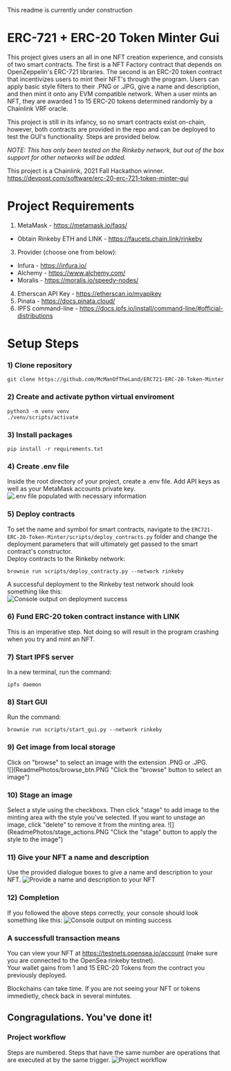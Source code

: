 This readme is currently under construction
# ERC-721 + ERC-20 Token Minter Gui
This project gives users an all in one NFT creation experience, and consists of two smart contracts. The first is a NFT Factory contract that depends on OpenZeppelin's ERC-721 libraries. The second is an ERC-20 token contract that incentivizes users to mint their NFT's through the program. Users can apply basic style filters to their .PNG or .JPG, give a name and description, and then mint it onto any EVM compatible network. When a user mints an NFT, they are awarded 1 to 15 ERC-20 tokens determined randomly by a Chainlink VRF oracle.

This project is still in its infancy, so no smart contracts exist on-chain, however, both contracts are provided in the repo and can be deployed to test the GUI's functionality. Steps are provided below.<br>

*NOTE: This has only been tested on the Rinkeby network, but out of the box support for other networks will be added.* 

This project is a Chainlink, 2021 Fall Hackathon winner. https://devpost.com/software/erc-20-erc-721-token-minter-gui


# Project Requirements <br>
1) MetaMask - https://metamask.io/faqs/ <br> 
 - Obtain Rinkeby ETH and LINK - https://faucets.chain.link/rinkeby <br>
3) Provider (choose one from below): <br> 
 - Infura - https://infura.io/ <br>
 - Alchemy - https://www.alchemy.com/ <br>
 - Moralis - https://moralis.io/speedy-nodes/ <br> 
4) Etherscan API Key - https://etherscan.io/myapikey <br>
5)  Pinata - https://docs.pinata.cloud/
6)  IPFS command-line - https://docs.ipfs.io/install/command-line/#official-distributions

# Setup Steps <br>

### 1) Clone repository <br>
~~~
git clone https://github.com/McManOfTheLand/ERC721-ERC-20-Token-Minter
~~~
### 2)  Create and activate python virtual enviroment <br>
~~~
python3 -m venv venv
./venv/scripts/activate
~~~
### 3)  Install packages <br>
~~~
pip install -r requirements.txt
~~~

### 4) Create .env file <br>
Inside the root directory of your project, create a .env file. Add API keys as well as your MetaMask accounts private key.
![](ReadmePhotos/env_setup.PNG ".env file populated with necessary information")
 
### 5) Deploy contracts <br>
To set the name and symbol for smart contracts, navigate to the `ERC721-ERC-20-Token-Minter/scripts/deploy_contracts.py` folder and change the deployment parameters that will ultimately get passed to the smart contract's constructor. <br>
Deploy contracts to the Rinkeby network:
~~~
brownie run scripts/deploy_contracty.py --network rinkeby
~~~
A successful deployment to the Rinkeby test network should look something like this: <br>
![](ReadmePhotos/deployment_success.png "Console output on deployment success") <br>
### 6) Fund ERC-20 token contract instance with LINK<br>
This is an imperative step. Not doing so will result in the program crashing when you try and mint an NFT. <br> 
### 7) Start IPFS server <br>
In a new terminal, run the command: <br>
~~~
ipfs daemon
~~~
### 8) Start GUI <br> 
Run the command: <br>
~~~
brownie run scripts/start_gui.py --network rinkeby
~~~
### 9) Get image from local storage <br> 
Click on "browse" to select an image with the extension .PNG or .JPG. <br>
![](ReadmePhotos/browse_btn.PNG "Click the "browse" button to select an image") <br>
### 10) Stage an image <br> 
Select a style using the checkboxs. Then click "stage" to add image to the minting area with the style you've selected. If you want to unstage an image, click "delete" to remove it from the minting area.
![](ReadmePhotos/stage_actions.PNG "Click the "stage" button to apply the style to the image") <br>
### 11) Give your NFT a name and description <br>
Use the provided dialogue boxes to give a name and description to your NFT.
![](ReadmePhotos/mint_actions.PNG "Provide a name and description to your NFT")<br>
### 12) Completion 
If you followed the above steps correctly, your console should look something like this:
![](ReadmePhotos/mint_success.PNG "Console output on minting success")

### A successfull transaction means <br>
You can view your NFT at https://testnets.opensea.io/account (make sure you are connected to the OpenSea rinkeby testnet). <br>
Your wallet gains from 1 and 15 ERC-20 Tokens from the contract you previously deployed.

Blockchains can take time. If you are not seeing your NFT or tokens immedietly, check back in several mintutes.
## Congragulations. You've done it!

### Project workflow <br>
Steps are numbered. Steps that have the same number are operations that are executed at by the same trigger.
![](ReadmePhotos/flowchart.png "Project workflow")


